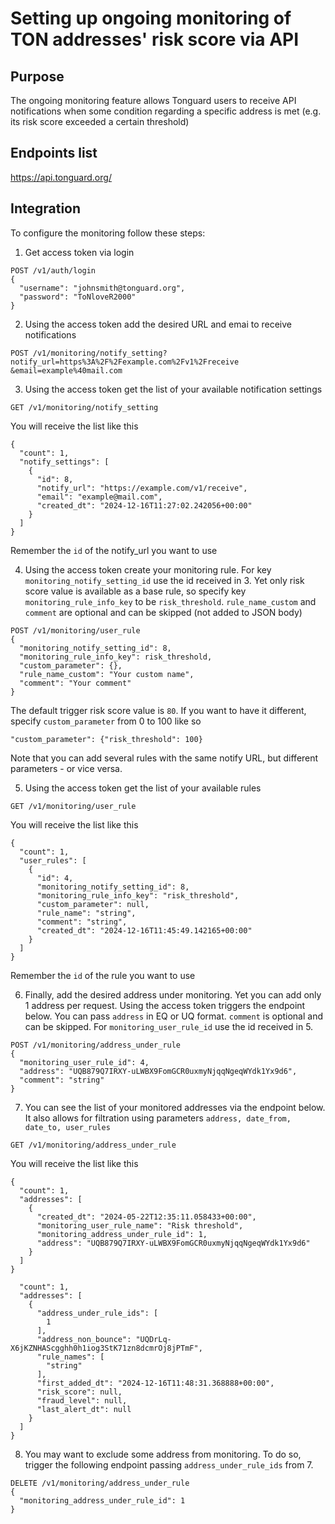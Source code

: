 # Setting up ongoing monitoring of TON addresses' risk score via API

## Purpose

The ongoing monitoring feature allows Tonguard users to receive API notifications when some condition regarding a specific address is met 
(e.g. its risk score exceeded a certain threshold)

## Endpoints list

https://api.tonguard.org/

## Integration

To configure the monitoring follow these steps:

1. Get access token via login

```
POST /v1/auth/login
{
  "username": "johnsmith@tonguard.org",
  "password": "ToNloveR2000"
}
```

2. Using the access token add the desired URL and emai to receive notifications

```
POST /v1/monitoring/notify_setting?notify_url=https%3A%2F%2Fexample.com%2Fv1%2Freceive
&email=example%40mail.com
```

3. Using the access token get the list of your available notification settings

```
GET /v1/monitoring/notify_setting
```

You will receive the list like this

```
{
  "count": 1,
  "notify_settings": [
    {
      "id": 8,
      "notify_url": "https://example.com/v1/receive",
      "email": "example@mail.com",
      "created_dt": "2024-12-16T11:27:02.242056+00:00"
    }
  ]
}
```

Remember the `id` of the notify_url you want to use

4. Using the access token create your monitoring rule. For key `monitoring_notify_setting_id` use the id received in 3.
Yet only risk score value is available as a base rule, so specify key `monitoring_rule_info_key` to be `risk_threshold`.
`rule_name_custom` and `comment` are optional and can be skipped (not added to JSON body)

```
POST /v1/monitoring/user_rule
{
  "monitoring_notify_setting_id": 8,
  "monitoring_rule_info_key": risk_threshold,
  "custom_parameter": {},
  "rule_name_custom": "Your custom name",
  "comment": "Your comment"
}
```

The default trigger risk score value is `80`. If you want to have it different, specify `custom_parameter` from 0 to 100 like so

```"custom_parameter": {"risk_threshold": 100}```

Note that you can add several rules with the same notify URL, but different parameters - or vice versa.

5. Using the access token get the list of your available rules

```
GET /v1/monitoring/user_rule
```

You will receive the list like this

```
{
  "count": 1,
  "user_rules": [
    {
      "id": 4,
      "monitoring_notify_setting_id": 8,
      "monitoring_rule_info_key": "risk_threshold",
      "custom_parameter": null,
      "rule_name": "string",
      "comment": "string",
      "created_dt": "2024-12-16T11:45:49.142165+00:00"
    }
  ]
}
```

Remember the `id` of the rule you want to use

6. Finally, add the desired address under monitoring. Yet you can add only 1 address per request. 
Using the access token triggers the endpoint below. You can pass `address` in EQ or UQ format. 
`comment` is optional and can be skipped. For `monitoring_user_rule_id` use the id received in 5.

```
POST /v1/monitoring/address_under_rule
{
  "monitoring_user_rule_id": 4,
  "address": "UQB879Q7IRXY-uLWBX9FomGCR0uxmyNjqqNgeqWYdk1Yx9d6",
  "comment": "string"
}
```

7. You can see the list of your monitored addresses via the endpoint below. 
It also allows for filtration using parameters `address, date_from, date_to, user_rules`

```
GET /v1/monitoring/address_under_rule
```

You will receive the list like this

```
{
  "count": 1,
  "addresses": [
    {
      "created_dt": "2024-05-22T12:35:11.058433+00:00",
      "monitoring_user_rule_name": "Risk threshold",
      "monitoring_address_under_rule_id": 1,
      "address": "UQB879Q7IRXY-uLWBX9FomGCR0uxmyNjqqNgeqWYdk1Yx9d6"
    }
  ]
}
```
```{
  "count": 1,
  "addresses": [
    {
      "address_under_rule_ids": [
        1
      ],
      "address_non_bounce": "UQDrLq-X6jKZNHAScgghh0h1iog3StK71zn8dcmrOj8jPTmF",
      "rule_names": [
        "string"
      ],
      "first_added_dt": "2024-12-16T11:48:31.368888+00:00",
      "risk_score": null,
      "fraud_level": null,
      "last_alert_dt": null
    }
  ]
}
```

8. You may want to exclude some address from monitoring. 
To do so, trigger the following endpoint passing `address_under_rule_ids` from 7.

```
DELETE /v1/monitoring/address_under_rule
{
  "monitoring_address_under_rule_id": 1
}
```
